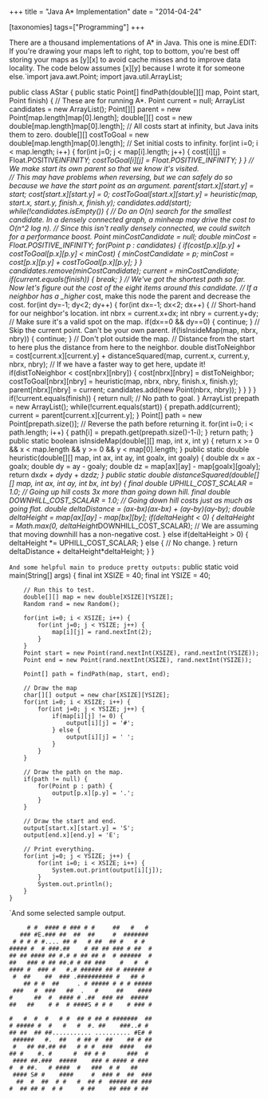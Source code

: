 +++
title = "Java A* Implementation"
date = "2014-04-24"

[taxonomies]
tags=["Programming"]
+++

There are a thousand implementations of A\* in Java. This one is mine.EDIT: If you're drawing your maps left to right, top to bottom, you're best off storing your maps as \[y]\[x] to avoid cache misses and to improve data locality. The code below assumes \[x]\[y] because I wrote it for someone else.`import java.awt.Point;
import java.util.ArrayList;

public class AStar {
public static Point[] findPath(double[][] map, Point start, Point finish) {
// These are for running A*.
Point current = null;
ArrayList <point> candidates = new ArrayList<point>();
Point[][] parent = new Point[map.length]map[0].length];
double[][] cost = new double[map.length]map[0].length]; // All costs start at infinity, but Java inits them to zero.
double[][] costToGoal = new double[map.length]map[0].length];
// Set initial costs to infinity.
for(int i=0; i < map.length; i++) {
for(int j=0; j < map[i].length; j++) {
cost[i][j] = Float.POSITIVE*INFINITY;
costToGoal[i][j] = Float.POSITIVE_INFINITY;
}
}
// We make start its own parent so that we know it's visited.  
 // This may have problems when reversing, but we can safely do so because we have the start point as an argument.
parent[start.x][start.y] = start;
cost[start.x][start.y] = 0;
costToGoal[start.x][start.y] = heuristic(map, start.x, start.y, finish.x, finish.y);
candidates.add(start);
while(!candidates.isEmpty()) {
// Do an O(n) search for the smallest candidate. In a densely connected graph, a minheap may drive the cost to O(n^2 log n).
// Since this isn't really densely connected, we could switch for a performance boost.
Point minCostCandidate = null;
double minCost = Float.POSITIVE_INFINITY;
for(Point p : candidates) {
if(cost[p.x][p.y] + costToGoal[p.x][p.y] < minCost) {
minCostCandidate = p;
minCost = cost[p.x][p.y] + costToGoal[p.x][p.y];
}
}
candidates.remove(minCostCandidate);
current = minCostCandidate;
if(current.equals(finish)) {
break;
}
// We've got the shortest path so far. Now let's figure out the cost of the eight items around this candidate.
// If a neighbor has a \_higher* cost, make this node the parent and decrease the cost.
for(int dy=-1; dy<2; dy++) {
for(int dx=-1; dx<2; dx++) {
// Short-hand for our neighbor's location.
int nbrx = current.x+dx;
int nbry = current.y+dy;
// Make sure it's a valid spot on the map.
if(dx==0 && dy==0) { continue; } // Skip the current point. Can't be your own parent.
if(!isInsideMap(map, nbrx, nbry)) { continue; } // Don't plot outside the map.
// Distance from the start to here plus the distance from here to the neighbor.
double distToNeighbor = cost[current.x][current.y] + distanceSquared(map, current.x, current.y, nbrx, nbry);
// If we have a faster way to get here, update it!
if(distToNeighbor < cost[nbrx][nbry]) {
cost[nbrx][nbry] = distToNeighbor;
costToGoal[nbrx][nbry] = heuristic(map, nbrx, nbry, finish.x, finish.y);
parent[nbrx][nbry] = current;
candidates.add(new Point(nbrx, nbry));
}
}
}
}
if(!current.equals(finish)) {
return null; // No path to goal.
}
ArrayList <point> prepath = new ArrayList<point>();
while(!current.equals(start)) {
prepath.add(current);
current = parent[current.x][current.y];
}
Point[] path = new Point[prepath.size()]; // Reverse the path before returning it.
for(int i=0; i < path.length; i++) {
path[i] = prepath.get(prepath.size()-1-i);
}
return path;
}
public static boolean isInsideMap(double[][] map, int x, int y) {
return x >= 0 && x < map.length && y >= 0 && y < map[0].length;
}
public static double heuristic(double[][] map, int ax, int ay, int goalx, int goaly) {
double dx = ax - goalx;
double dy = ay - goaly;
double dz = map[ax][ay] - map[goalx][goaly];
return dx*dx + dy*dy + dz*dz;
}
public static double distanceSquared(double[][] map, int ax, int ay, int bx, int by) {
final double UPHILL_COST_SCALAR = 1.0; // Going up hill costs 3x more than going down hill.
final double DOWNHILL_COST_SCALAR = 1.0; // Going down hill costs just as much as going flat.
double deltaDistance = (ax-bx)_(ax-bx) + (ay-by)_(ay-by);
double deltaHeight = map[ax][ay] - map[bx][by];
if(deltaHeight < 0) {
deltaHeight = Math.max(0, deltaHeight*DOWNHILL_COST_SCALAR); // We are assuming that moving downhill has a non-negative cost.
} else if(deltaHeight > 0) {
deltaHeight *= UPHILL_COST_SCALAR;
} else {
// No change.
}
return deltaDistance + deltaHeight\*deltaHeight;
}
}

</point></point></point></point>`And some helpful main to produce pretty outputs:`	public static void main(String[] args) {
		final int XSIZE = 40;
		final int YSIZE = 40;
		
		// Run this to test.
		double[][] map = new double[XSIZE][YSIZE];
		Random rand = new Random();
		
		for(int i=0; i < XSIZE; i++) {
			for(int j=0; j < YSIZE; j++) {
				map[i][j] = rand.nextInt(2);
			}
		}
		Point start = new Point(rand.nextInt(XSIZE), rand.nextInt(YSIZE));
		Point end = new Point(rand.nextInt(XSIZE), rand.nextInt(YSIZE));
		
		Point[] path = findPath(map, start, end);
		
		// Draw the map
		char[][] output = new char[XSIZE][YSIZE];
		for(int i=0; i < XSIZE; i++) {
			for(int j=0; j < YSIZE; j++) {
				if(map[i][j] != 0) {
					output[i][j] = '#';
				} else {
					output[i][j] = ' ';
				}
			}
		}
		
		// Draw the path on the map.
		if(path != null) {
			for(Point p : path) {
				output[p.x][p.y] = '.';
			}
		}
		
		// Draw the start and end.
		output[start.x][start.y] = 'S';
		output[end.x][end.y] = 'E';
		
		// Print everything.
		for(int j=0; j < YSIZE; j++) {
			for(int i=0; i < XSIZE; i++) {
				System.out.print(output[i][j]);
			}
			System.out.println();
		}
	}
`And some selected sample output.

```
     # #  #### # ### # #     ##   #   #
   ### #E.### ##  ##  ##     #  #######
 # # # # #.... ## #   # ##  ## #   # #
##### #  # ###.##    # ## ## ### # ##  #
## ## #### ## #.# # ## ## #  # ######  #
##   ### # ## ##.# # ## ###    #   #  #
#### #  ### #   #.# ###### ## # ###### #
 #  ##    ##  ### .########## #   ## #
    ## # #  ##     . # ##### # # # #####
 ###   #  ###   ##  .   #     ##    ####
#      ##  #  #### # .##  ### ##  #####
##   ##    # #  # ####S # # #    # ### #
```



```
#   #  #  #   # #  ## # ## # #######  ##
# ##### #  #   #   #  #. ##    ###..# #
## ##  ## ##........... .......... #E# #
 ######   #.  ##   # ## #  ##    ## # ##
 #   ## ##.## ##   # # #  ###  ####   ##
## #    #. #      #  ## # #      ###  #
 #### ##.###  #####    ### # #### # ###
#  # ##.   # ####  #   ###  # #   ##
 #### S# #    ####     #  ### #  ##  ###
  ##  #  ##  # #   #  ## #  ##### ## ###
#  ## ## #  # #     # ##    ## ### # ##
```
